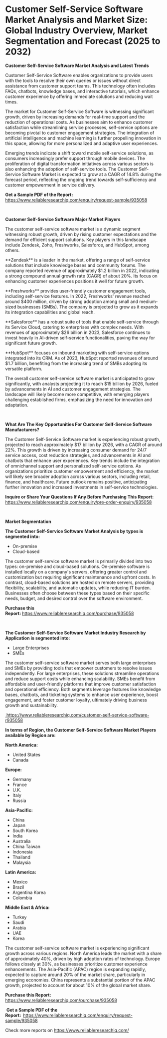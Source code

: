 <p><h1>Customer Self-Service Software Market Analysis and Market Size: Global Industry Overview, Market Segmentation and Forecast (2025 to 2032)</h1></p><p><strong>Customer Self-Service Software Market Analysis and Latest Trends</strong></p>
<p><p>Customer Self-Service Software enables organizations to provide users with the tools to resolve their own queries or issues without direct assistance from customer support teams. This technology often includes FAQs, chatbots, knowledge bases, and interactive tutorials, which enhance customer experience by offering immediate solutions and reducing wait times.</p><p>The market for Customer Self-Service Software is witnessing significant growth, driven by increasing demands for real-time support and the reduction of operational costs. As businesses aim to enhance customer satisfaction while streamlining service processes, self-service options are becoming pivotal to customer engagement strategies. The integration of artificial intelligence and machine learning is further propelling innovation in this space, allowing for more personalized and adaptive user experiences.</p><p>Emerging trends indicate a shift toward mobile self-service solutions, as consumers increasingly prefer support through mobile devices. The proliferation of digital transformation initiatives across various sectors is also enhancing the adoption of self-service tools. The Customer Self-Service Software Market is expected to grow at a CAGR of 14.8% during the forecast period, reflecting the ongoing trend towards self-sufficiency and customer empowerment in service delivery.</p></p>
<p><strong>Get a Sample PDF of the Report:&nbsp;</strong> <a href="https://www.reliableresearchiq.com/enquiry/request-sample/935058?utm_campaign=123&utm_medium=2&utm_source=Github&utm_content=ia&utm_term=11032025&utm_id=customer-self-service-software">https://www.reliableresearchiq.com/enquiry/request-sample/935058</a></p>
<p>&nbsp;</p>
<p><strong>Customer Self-Service Software Major Market Players</strong></p>
<p><p>The customer self-service software market is a dynamic segment witnessing robust growth, driven by rising customer expectations and the demand for efficient support solutions. Key players in this landscape include Zendesk, Zoho, Freshworks, Salesforce, and HubSpot, among others.</p><p>**Zendesk** is a leader in the market, offering a range of self-service solutions that include knowledge bases and community forums. The company reported revenue of approximately $1.2 billion in 2022, indicating a strong compound annual growth rate (CAGR) of about 20%. Its focus on enhancing customer experiences positions it well for future growth.</p><p>**Freshworks** provides user-friendly customer engagement tools, including self-service features. In 2022, Freshworks' revenue reached around $400 million, driven by strong adoption among small and medium-sized businesses (SMBs). The company is projected to grow as it expands its integration capabilities and global reach.</p><p>**Salesforce** has a robust suite of tools that enable self-service through its Service Cloud, catering to enterprises with complex needs. With revenues of approximately $26 billion in 2023, Salesforce continues to invest heavily in AI-driven self-service functionalities, paving the way for significant future growth.</p><p>**HubSpot** focuses on inbound marketing with self-service options integrated into its CRM. As of 2023, HubSpot reported revenues of around $1.7 billion, benefiting from the increasing trend of SMBs adopting its versatile platform.</p><p>The overall customer self-service software market is anticipated to grow significantly, with analysts projecting it to reach $15 billion by 2026, fueled by advancements in AI and customer engagement strategies. The landscape will likely become more competitive, with emerging players challenging established firms, emphasizing the need for innovation and adaptation.</p></p>
<p>&nbsp;</p>
<p><strong>What Are The Key Opportunities For Customer Self-Service Software Manufacturers?</strong></p>
<p><p>The Customer Self-Service Software market is experiencing robust growth, projected to reach approximately $17 billion by 2026, with a CAGR of around 22%. This growth is driven by increasing consumer demand for 24/7 service access, cost reduction strategies, and advancements in AI and chatbots that enhance user experiences. Key trends include the integration of omnichannel support and personalized self-service options. As organizations prioritize customer empowerment and efficiency, the market will likely see broader adoption across various sectors, including retail, finance, and healthcare. Future outlook remains positive, anticipating further innovation and increased investments in self-service technologies.</p></p>
<p><strong>Inquire or Share Your Questions If Any Before Purchasing This Report:</strong> <a href="https://www.reliableresearchiq.com/enquiry/pre-order-enquiry/935058?utm_campaign=123&utm_medium=2&utm_source=Github&utm_content=ia&utm_term=11032025&utm_id=customer-self-service-software">https://www.reliableresearchiq.com/enquiry/pre-order-enquiry/935058</a></p>
<p>&nbsp;</p>
<p><strong>Market Segmentation</strong></p>
<p><strong>The Customer Self-Service Software Market Analysis by types is segmented into:</strong></p>
<p><ul><li>On-premise</li><li>Cloud-based</li></ul></p>
<p><p>The customer self-service software market is primarily divided into two types: on-premise and cloud-based solutions. On-premise software is installed locally on a company's servers, offering greater control and customization but requiring significant maintenance and upfront costs. In contrast, cloud-based solutions are hosted on remote servers, providing flexibility, scalability, and automatic updates, while reducing IT burden. Businesses often choose between these types based on their specific needs, budget, and desired control over the software environment.</p></p>
<p><strong>Purchase this Report:&nbsp;</strong><a href="https://www.reliableresearchiq.com/purchase/935058?utm_campaign=123&utm_medium=2&utm_source=Github&utm_content=ia&utm_term=11032025&utm_id=customer-self-service-software">https://www.reliableresearchiq.com/purchase/935058</a></p>
<p>&nbsp;</p>
<p><strong>The Customer Self-Service Software Market Industry Research by Application is segmented into:</strong></p>
<p><ul><li>Large Enterprises</li><li>SMEs</li></ul></p>
<p><p>The customer self-service software market serves both large enterprises and SMEs by providing tools that empower customers to resolve issues independently. For large enterprises, these solutions streamline operations and reduce support costs while enhancing scalability. SMEs benefit from affordable and user-friendly platforms that improve customer satisfaction and operational efficiency. Both segments leverage features like knowledge bases, chatbots, and ticketing systems to enhance user experience, boost engagement, and foster customer loyalty, ultimately driving business growth and sustainability.</p></p>
<p><a href="https://www.reliableresearchiq.com/customer-self-service-software-r935058?utm_campaign=123&utm_medium=2&utm_source=Github&utm_content=ia&utm_term=11032025&utm_id=customer-self-service-software">&nbsp;https://www.reliableresearchiq.com/customer-self-service-software-r935058</a></p>
<p><strong>In terms of Region, the Customer Self-Service Software Market Players available by Region are:</strong></p>
<p>
    <p> <strong> North America: </strong>
        <ul>
            <li>United States</li>
            <li>Canada</li>
        </ul>
        </p> 
    <p> <strong> Europe: </strong>
        <ul>
            <li>Germany</li>
            <li>France</li>
            <li>U.K.</li>
            <li>Italy</li>
            <li>Russia</li>
        </ul>
        </p> 
    <p> <strong> Asia-Pacific: </strong>
        <ul>
            <li>China</li>
            <li>Japan</li>
            <li>South Korea</li>
            <li>India</li>
            <li>Australia</li>
            <li>China Taiwan</li>
            <li>Indonesia</li>
            <li>Thailand</li>
            <li>Malaysia</li>
        </ul>
        </p> 
    <p> <strong> Latin America: </strong>
        <ul>
            <li>Mexico</li>
            <li>Brazil</li>
            <li>Argentina Korea</li>
            <li>Colombia</li>
        </ul>
        </p> 
    <p> <strong> Middle East & Africa: </strong>
        <ul>
            <li>Turkey</li>
            <li>Saudi</li>
            <li>Arabia</li>
            <li>UAE</li>
            <li>Korea</li>
        </ul>
    </p>
    </p>
<p><p>The customer self-service software market is experiencing significant growth across various regions. North America leads the market with a share of approximately 40%, driven by high adoption rates of technology. Europe follows closely at 30%, as businesses prioritize customer experience enhancements. The Asia-Pacific (APAC) region is expanding rapidly, expected to capture around 20% of the market share, particularly in emerging economies. China represents a substantial portion of the APAC growth, projected to account for about 10% of the global market share.</p></p>
<p><strong>Purchase this Report: </strong><a href="https://www.reliableresearchiq.com/purchase/935058?utm_campaign=123&utm_medium=2&utm_source=Github&utm_content=ia&utm_term=11032025&utm_id=customer-self-service-software">https://www.reliableresearchiq.com/purchase/935058</a></p>
<p>&nbsp;<strong>Get a Sample PDF of the Report:&nbsp;&nbsp;</strong><a href="https://www.reliableresearchiq.com/enquiry/request-sample/935058?utm_campaign=123&utm_medium=2&utm_source=Github&utm_content=ia&utm_term=11032025&utm_id=customer-self-service-software">https://www.reliableresearchiq.com/enquiry/request-sample/935058</a></p>
<p><strong></strong></p>
<p>Check more reports on <a href="https://www.reliableresearchiq.com/?utm_campaign=123&utm_medium=2&utm_source=Github&utm_content=ia&utm_term=11032025&utm_id=customer-self-service-software">https://www.reliableresearchiq.com/</a></p>